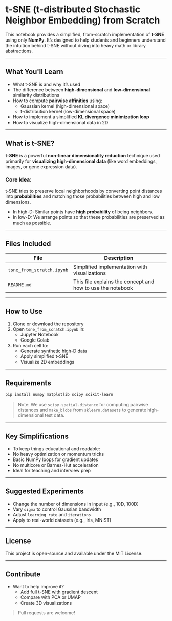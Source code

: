 # t-SNE (t-distributed Stochastic Neighbor Embedding) from Scratch

This notebook provides a simplified, from-scratch implementation of **t-SNE** using only **NumPy**. It’s designed to help students and beginners understand the intuition behind t-SNE without diving into heavy math or library abstractions.

---

## What You'll Learn

- What t-SNE is and why it’s used
- The difference between **high-dimensional** and **low-dimensional** similarity distributions
- How to compute **pairwise affinities** using:
  - Gaussian kernel (high-dimensional space)
  - t-distribution kernel (low-dimensional space)
- How to implement a simplified **KL divergence minimization loop**
- How to visualize high-dimensional data in 2D

---

## What is t-SNE?

**t-SNE** is a powerful **non-linear dimensionality reduction** technique used primarily for **visualizing high-dimensional data** (like word embeddings, images, or gene expression data).

### Core Idea:
t-SNE tries to preserve local neighborhoods by converting point distances into **probabilities** and matching those probabilities between high and low dimensions.

- In high-D: Similar points have **high probability** of being neighbors.
- In low-D: We arrange points so that these probabilities are preserved as much as possible.

---

## Files Included

| File                          | Description                                                |
|-------------------------------|------------------------------------------------------------|
| `tsne_from_scratch.ipynb`     | Simplified implementation with visualizations              |
| `README.md`                   | This file explains the concept and how to use the notebook |

---

## How to Use

1. Clone or download the repository
2. Open `tsne_from_scratch.ipynb` in:
   - Jupyter Notebook
   - Google Colab
3. Run each cell to:
   - Generate synthetic high-D data
   - Apply simplified t-SNE
   - Visualize 2D embeddings

---

## Requirements

```bash
pip install numpy matplotlib scipy scikit-learn
```
> Note: We use `scipy.spatial.distance` for computing pairwise distances and `make_blobs` from `sklearn.datasets` to generate high-dimensional test data.
---


## Key Simplifications
* To keep things educational and readable:
* No heavy optimization or momentum tricks
* Basic NumPy loops for gradient updates
* No multicore or Barnes-Hut acceleration
* Ideal for teaching and interview prep

---

## Suggested Experiments
* Change the number of dimensions in input (e.g., 10D, 100D)
* Vary `sigma` to control Gaussian bandwidth
* Adjust `learning_rate` and `iterations`
* Apply to real-world datasets (e.g., Iris, MNIST)

---

## License
This project is open-source and available under the MIT License.

---

##  Contribute
* Want to help improve it?
  * Add full t-SNE with gradient descent
  * Compare with PCA or UMAP
  * Create 3D visualizations
> Pull requests are welcome!

